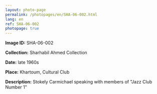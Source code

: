 ```yaml
---
layout: photo-page
permalink: /photopages/en/SHA-06-002.html
lang: en
ref: SHA-06-002
photopage: true
---
```


**Image ID:** SHA-06-002

**Collection:** Sharhabil Ahmed Collection

**Date:** late 1960s

**Place:** Khartoum, Cultural Club

**Description:** Stokely Carmichael speaking with members of "Jazz Club Number 1"
